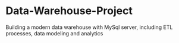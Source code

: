 # Data-Warehouse-Project
Building a modern data warehouse with MySql server, including ETL processes, data modeling and analytics
